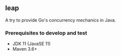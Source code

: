 ## leap
A try to provide Go's concurrency mechanics in Java.

### Prerequisites to develop and test
- JDK 11 (JavaSE 11)
- Maven 3.6+
